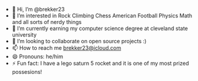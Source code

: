 - 👋 Hi, I’m @brekker23
- 👀 I’m interested in Rock Climbing Chess American Football Physics Math and all sorts of nerdy things
- 🌱 I’m currently earning my computer science degree at cleveland state university
- 💞️ I’m looking to collaborate on open source projects :)
- 📫 How to reach me brekker23@icloud.com
- 😄 Pronouns: he/him
- ⚡ Fun fact: I have a lego saturn 5 rocket and it is one of my most prized possesions!

<!---
brekker23/brekker23 is a ✨ special ✨ repository because its `README.md` (this file) appears on your GitHub profile.
You can click the Preview link to take a look at your changes.
--->
